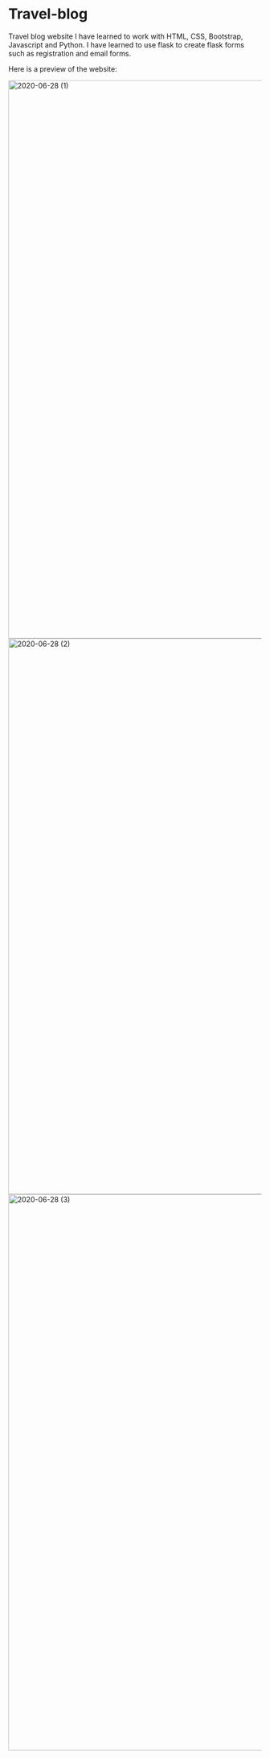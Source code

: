# Travel-blog
Travel blog website
I have learned to work with HTML, CSS, Bootstrap, Javascript and Python.
I have learned to use flask to create flask forms such as registration and email forms.


Here is a preview of the website:



<img width="1110" alt="2020-06-28 (1)" src="https://user-images.githubusercontent.com/60407634/85959736-22392b80-b96c-11ea-8a6a-7367c22cb0a3.png">

<img width="1105" alt="2020-06-28 (2)" src="https://user-images.githubusercontent.com/60407634/85959803-8bb93a00-b96c-11ea-8129-9914eb79ad9d.png">

<img width="1106" alt="2020-06-28 (3)" src="https://user-images.githubusercontent.com/60407634/85959813-b1deda00-b96c-11ea-9a09-54e6c47e658d.png">



